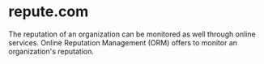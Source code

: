 # repute.com
The reputation of an organization can be monitored as well through online services. Online Reputation Management (ORM) offers to monitor an organization's reputation. 
